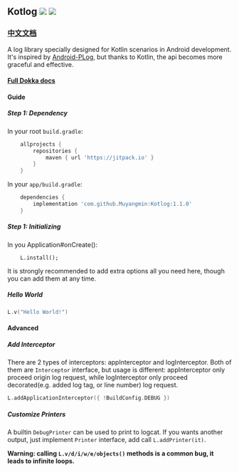 ## Kotlog [![](https://jitpack.io/v/Muyangmin/Kotlog.svg)](https://jitpack.io/#Muyangmin/Kotlog) [![](https://img.shields.io/badge/Dokka-Full-brightgreen.svg)](https://muyangmin.github.io/Kotlog/org.mym.kotlog/index.html)

### [中文文档](./README_zh.md)
A log library specially designed for Kotlin scenarios in Android development. It's inspired by [Android-PLog](https://github.com/JumeiRdGroup/Android-PLog), but thanks to Kotlin, the api becomes more graceful and effective.

#### [Full Dokka docs](https://muyangmin.github.io/Kotlog/org.mym.kotlog/index.html)

#### Guide
##### Step 1: Dependency
In your root `build.gradle`:
```groovy
	allprojects {
		repositories {
			maven { url 'https://jitpack.io' }
		}
	}
```

In your `app/build.gradle`:

```groovy
	dependencies {
		implementation 'com.github.Muyangmin:Kotlog:1.1.0'
	}
```
##### Step 1: Initializing
In you Application#onCreate():
```
    L.install();
```
It is strongly recommended to add extra options all you need here, though you can add them at any time.
##### Hello World
```kotlin
L.v("Hello World!")
```
#### Advanced
##### Add Interceptor
There are 2 types of interceptors: appInterceptor and logInterceptor. Both of them are `Interceptor` interface, but usage is different: appInterceptor only proceed origin log request, while logInterceptor only proceed decorated(e.g. added log tag, or line number) log request.
```kotlin
L.addApplicationInterceptor({ !BuildConfig.DEBUG })
``` 
##### Customize Printers
A builtin `DebugPrinter` can be used to print to logcat. If you wants another output, just implement `Printer` interface, add call `L.addPrinter(it)`.

**Warning: calling `L.v/d/i/w/e/objects()` methods is a common bug, it leads to infinite loops.**